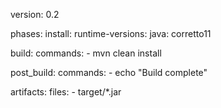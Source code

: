 version: 0.2

phases: install: runtime-versions: java: corretto11

build: commands: - mvn clean install

post_build: commands: - echo "Build complete"

artifacts: files: - target/*.jar
